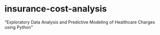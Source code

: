 # insurance-cost-analysis
"Exploratory Data Analysis and Predictive Modeling of Healthcare Charges using Python"
